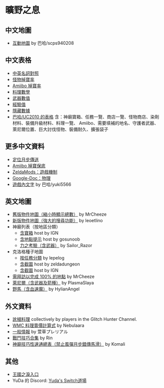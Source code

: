 # 曠野之息

## 中文地圖

* [互動地圖](https://www.gamertw.com/zelda/botw-map)
  by 巴哈/scps940208

## 中文表格

* [中英名詞對照](https://docs.google.com/spreadsheets/d/1wLoabOgGwh6ST23-lgQG8O6oKdKwwAyb75fzwH5FYpE/)
* [怪物掉寶率](https://docs.google.com/spreadsheets/d/1Au2aXlddhSV7dSmkv3KhmTiviNCNUjHZD3-DApC2Ev8/)
* [Amiibo 掉寶率](https://docs.google.com/spreadsheets/d/1WugDkmQcloO6SDkVyaaLO6Uu1EIerqMnAf0hR9QnCqU/)
* [料理數學](https://docs.google.com/spreadsheets/d/1WVlrlhM3gDOdSi-hvmbUFkFuBHWnOOWhohhVk1uSunw/)
* [武器數值](https://docs.google.com/spreadsheets/d/1DB_Z_dQrlv5x5S3hRlQPgVpIr9HnS1NkFh3aJKa2iaQ/)
* [經驗值](https://docs.google.com/spreadsheets/d/1WFJRuQtGTUIOKV_UKetkbYHea_FjLiatYPKfGTNvIsw/)
* [隱藏數據](https://docs.google.com/spreadsheets/d/1yi99TOn-kWSfSSRRIKeAR_1ZTntbzmrvJ79MsMSoP9Q/)
* [巴哈/UC2010 的表格](https://docs.google.com/spreadsheets/d/1wlOXEwHS29v9BT0772HEaf5UbV_8N9LY8olRmKz75bA/)
  含：神廟寶箱、任務一覽、商店一覽、怪物商店、染劑材料、裝備升級材料、料理一覽、
  Amiibo、需要填補的地名、守護者武器、萊尼爾位置、巨大討伐怪物、裝備耐久、擴張袋子

## 更多中文資料

* [定位月步傳送](https://docs.google.com/presentation/d/1vq6iNPsOQmgh8Z2rSqnK7arqhTwO42rmtAJc8M6wEpQ/)
* [Amiibo 掉寶保底](https://docs.google.com/presentation/d/1WSLUUipMFUV08WIyTX89icfF3VsQIXHW4mTLKFD80Xo/)
* [ZeldaMods：遊戲機制](https://zeldamods.org/wiki/Category:Game_mechanics/zh)
* [Google-Doc：物理](https://docs.google.com/document/d/1HdIff0N22_VC7YKEfpAEil0RTT6AKk-tkVDn17GTROk/)
* [遊戲內文字](https://forum.gamer.com.tw/C.php?bsn=1689&snA=8640)
  by 巴哈/yuki5566

## 英文地圖

* [舊版物件地圖（縮小時顯示總數）](https://objmap-legacy.zeldamods.org/)
  by MrCheeze
* [新版物件地圖（強大的搜尋功能）](https://objmap.zeldamods.org/)
  by leoetlino
* 神廟列表（按地區分類）
  * [含寶箱](https://www.ign.com/wikis/the-legend-of-zelda-breath-of-the-wild/Shrines)
    host by IGN
  * [含地點提示](https://www.gosunoob.com/zelda-breath-of-wild/shrines-where-to-find-how-to-complete/)
    host by gosunoob
  * [力之考驗（含武器）](https://gamefaqs.gamespot.com/boards/189707-the-legend-of-zelda-breath-of-the-wild/75183722)
    by Sailor_Razor
* 克洛格種子地圖
  * [按任務分類](https://lepelog.github.io/korokmap/)
    by lepelog
  * [含截圖](https://www.zeldadungeon.net/breath-of-the-wild-interactive-map/)
    host by zeldadungeon
  * [含截圖](https://www.ign.com/maps/the-legend-of-zelda-breath-of-the-wild/hyrule)
    host by IGN
* [需拜訪以完成 100% 的地點](https://mrcheeze.github.io/botw-waypoint-map/)
  by MrCheeze
* [萊尼爾（含武器及箭種）](https://www.reddit.com/r/Breath_of_the_Wild/comments/87num5/lynel_map/)
  by PlasmaSlaya
* [野馬（含血速魔）](https://gamefaqs.gamespot.com/wii-u/632936-the-legend-of-zelda-breath-of-the-wild/faqs/74764/normal-horses)
  by HylianAngel

## 外文資料

* [訛植料理](https://docs.google.com/spreadsheets/d/1efenvai4JJM9iPGziHvvef6jSWvNeUGrx-WV9eWlR3g/)
  collectively by players in the Glitch Hunter Channel.
* [WMC 料理賣價計算式](https://docs.google.com/spreadsheets/d/1NT6u2fGmT7xJAwA7n-uS0D6c-RTMtxxmpNaIY3xgqTk/edit)
  by Nebulaara
* [一般情報](https://docs.google.com/spreadsheets/d/1lCFAZIlSgVV4HiCd2gDhHX5o08Smtgval7svBhZbtn4/edit)
  by 萱草プレリアル
* [戰鬥技巧合集](https://docs.google.com/document/d/1qtYT06sxweRW3tRnovcCc-f4xIOGFNsD02pG1TzloHc/)
  by Rin
* [神廟技巧性速通總表（禁止風彈月步錯傳馬滑）](https://docs.google.com/spreadsheets/d/1n82Emcn8qfcYG2zd9fn7cDPzj-RedgHkFDyNM7FnRUs/)
  by Komali

## 其他

* [王國之淚入口](/TotK)
* YuDa 的 Discord: [Yuda's Switch道場](https://discord.com/invite/5V872Y8)